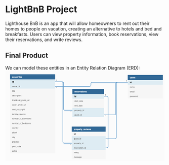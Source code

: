 # LightBnB Project

Lighthouse BnB is an app that will allow homeowners to rent out their homes to people on vacation, creating an alternative to hotels and bed and breakfasts. Users can view property information, book reservations, view their reservations, and write reviews.

## Final Product
We can model these entities in an Entity Relation Diagram (ERD):
!["BNB ERD"](./docs/BNB_ERD.png)